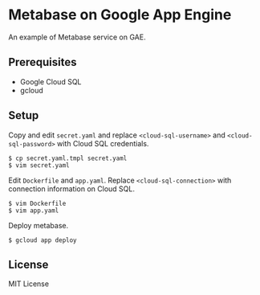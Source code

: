# Metabase on Google App Engine

An example of Metabase service on GAE.

## Prerequisites

- Google Cloud SQL
- gcloud


## Setup

Copy and edit `secret.yaml` and replace `<cloud-sql-username>` and `<cloud-sql-password>` with Cloud SQL credentials.

```
$ cp secret.yaml.tmpl secret.yaml
$ vim secret.yaml
```

Edit `Dockerfile` and `app.yaml`.  Replace `<cloud-sql-connection>` with connection information on Cloud SQL.

```
$ vim Dockerfile
$ vim app.yaml
```

Deploy metabase.

```
$ gcloud app deploy
```


## License

MIT License

